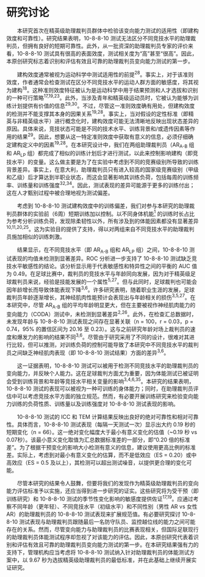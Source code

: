 # 研究讨论

<p style="text-indent: 2em;">本研究首次在精英级助理裁判员群体中检验该变向能力测试的适用性（即建构效度和可靠性）。研究结果表明，10-8-8-10 测试无法区分不同竞技水平的助理裁判员，但拥有良好的短期可靠性。此外，从一批资深的助理裁判员专家的评价来看，10-8-8-10 测试具有很高的表面效度，测试相关度为“高”甚至“很高”。因此，本原创研究标志着识别和评估有效且可靠的助理裁判员变向能力测试的第一步。</p>

<p style="text-indent: 2em;">建构效度通常被视为运动科学中测试适用性的前提<sup>28</sup>。事实上，对于该准则效度，作者通常会检查测试在区分不同竞技水平的运动人群方面的敏感度，将其视为建构<sup>18</sup>。这种准则效度特征被认为是运动科学中用于结果预测和人才选拔和识别的一种可行策略<sup>17,19,23</sup>。此外，当涉及青年和精英级运动员时，它被认为能够为训练计划提供有价值的信息<sup>29,30</sup>。不过，尽管这一准则效度确有用处，但建构效度的检测并不能支撑其本身的因果关系<sup>19,28</sup>。事实上，当对假设的定性标准（即精英与非精英级水平）进行概念化时，建构效度可能无法清晰地反映出现状态差异的原因。具体来说，竞技状态可能是不同的技术水平、训练背景和/或遗传因素等作用的结果<sup>29</sup>。因此，想要从这一特定准则效度中获取有意义的信息，必须仔细确定建构定义中的因素<sup>19,28</sup>。在本研究设计中，我们在两组助理裁判员（AR<sub>A-B</sub> 组和 AR<sub>LP</sub> 组）都完成了相似的训练计划后才进行测试，以此来控制影响建构（即竞技水平）的变量。这么做主要是为了在实验中考虑到不同的竞赛级别所导致的训练背景差异。事实上，在意大利，助理裁判员只有进入较高的国家级竞赛级别（甲级和乙级）后才算达到半职业状态，而这会显著影响其训练负荷，包括每周的训练频率、训练量和训练强度<sup>32,34</sup>。因此，测试表现的差异可能源于更多的训练付出；这在人才甄别过程中被合理地视为测试偏差。</p>

<p style="text-indent: 2em;">考虑到 10-8-8-10 测试建构效度中的训练偏差，我们对参与本研究的助理裁判员群体的实验前（6周）短期训练加以控制。以不同身体机能<a href="#1"><sup>1</sup></a> 的训练时长占比为参考分析训练负荷，发现除柔韧性以外，所有涉及到的体能因素都没有显著差异<sup>10,11,20,25</sup>。这为实验目的提供了支持，得以对两组来自不同竞技水平的助理裁判员施加相似的训练刺激。</p>

<p style="text-indent: 2em;">结果显示，在不同竞技水平（即 AR<sub>A-B</sub> 组和 AR<sub>LP</sub> 组）之间，10-8-8-10 测试表现的均值未检测到显著差异。ROC 分析进一步支持了 10-8-8-10 测试缺乏竞技水平敏感性的结论。该分析显示用于代表敏感性和特异性之间的平衡的 AUC 值为 0.49。在足球比赛中，裁判员的竞技水平与年龄同向发展，因为对于精英级足球裁判员来说，经验是技能发展的一个属性<sup>5,27</sup>。但与此同时，足球裁判也可能会因年龄增长而导致体能表现下降<sup>3,6</sup>。许多研究表明，随着职业生涯的发展，足球裁判员年龄逐渐增长，其神经肌肉性能预计会表现出与年龄相关的损伤<sup>3,5,27</sup>。在本研究中，尽管 AR<sub>A-B</sub> 组的平均年龄明显更大，但在主要被视作神经肌肉能力的变向能力（CODA）测试中，未检测到显著差异<sup>2,26</sup>。此外，在检查汇总数据时，未发现年龄与 10-8-8-10 测试表现之间存在显著关联（n = 100，r = 0.03，p = 0.74，95% 的置信区间为 20.16 至 0.23）。这与之前研究年龄对场上裁判员的速度和爆发力的影响的结果不同<sup>3,6</sup>。尽管由于研究采用了不同的设计，很难对其进行比较，但可以推测，对训练负荷的控制可能导致了本研究中不同竞技水平的裁判员之间缺乏神经肌肉表现（即 10-8-8-10 测试结果）方面的差异<sup>3,6</sup>。</p>

<p style="text-indent: 2em;">这一证据表明，10-8-8-10 测试可以被用于检测不同竞技水平的助理裁判员的变向能力，并反映个人能力。这在足球裁判方面尤为重要，因为体能测试已被证明会受到训练背景和年龄等竞技水平相关变量的影响<sup>3,4,6,35</sup>。本研究的结果表明，10-8-8-10 测试的表现可以被视为一种可训练的身体能力；同时，在助理裁判员评估中可以考虑竞技水平方面的独立规范。然而，有必要开展训练研究来检验变向能力训练的负荷性质、训练量以及训练强度对 10-8-8-10 测试表现的影响。</p>

<p style="text-indent: 2em;">10-8-8-10 测试的 ICC 和 TEM 计算结果反映出良好的绝对可靠性和相对可靠性。具体而言，10-8-8-10 测试表现（每隔一天测试一次）显示出大约 0.19 秒的短期变化（n = 66）。这一绝对变化幅度大于最小有意义变化的估值（~0.19 秒 vs 0.07秒）。该最小意义变化取值为汇总数据标准差的一部分，即“0.20 倍的标准差”。为了根据干预变化的影响大小检测有意义的信息，建议使用更高比例的标准差。实际上，考虑到对最小有意义变化的估算，而不是低效应（ES = 0.20）或中高效应（ES = 0.5 及以上），其检测可以超出测试噪音，以提供更合理的变化可能。</p>

<p style="text-indent: 2em;">尽管本研究的结果令人鼓舞，但要将我们的发现作为精英级助理裁判员的变向能力评估标准予以实施，还应当得到进一步研究的证实。这些研究将为受干预（即训练研究）和 10-8-8-10 测试的季节性变化影响的敏感度提供佐证<sup>17,19</sup>。应通过考察不同年龄（更年轻）、不同竞技水平（初级水平）和不同性别（男性 AR vs 女性 AR）的助理裁判员的 10-8-8-10 测试表现来扩展规范值。有必要研究探讨 10-8-8-10 测试表现与助理裁判员跟随最后一名防守队员、监控越位线的能力之间可能存在的关系。然而，尽管变向能力与助理裁判员的比赛表现相关，但国际足联现行的助理裁判员体能测试程序却忽视了对该能力的评估。因此，本原创研究代表着识别和评估有效且可靠的助理裁判员变向能力测试的第一步。在本研究结果强有力的支持下，管理机构应当考虑将 10-8-8-10 测试纳入针对助理裁判员的体能测试方案中，以 9.67 秒为选拔精英级助理裁判员的最低标准，并在此基础上继续开展实证研究。</p>

[^1]: 这些能力被认为是精英级助理裁判员表现的决定性因素，包括耐力、冲刺能力和灵活性、反复冲刺能力和柔韧性。
